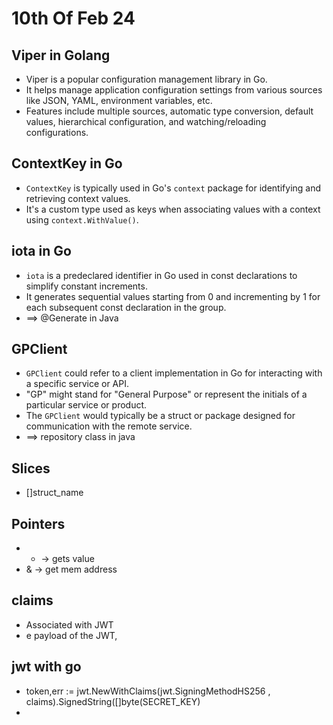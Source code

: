 # 10th Of Feb 24

## Viper in Golang
- Viper is a popular configuration management library in Go.
- It helps manage application configuration settings from various sources like JSON, YAML, environment variables, etc.
- Features include multiple sources, automatic type conversion, default values, hierarchical configuration, and watching/reloading configurations.

## ContextKey in Go
- `ContextKey` is typically used in Go's `context` package for identifying and retrieving context values.
- It's a custom type used as keys when associating values with a context using `context.WithValue()`.

## iota in Go
- `iota` is a predeclared identifier in Go used in const declarations to simplify constant increments.
- It generates sequential values starting from 0 and incrementing by 1 for each subsequent const declaration in the group.
- ==> @Generate in Java

## GPClient
- `GPClient` could refer to a client implementation in Go for interacting with a specific service or API.
- "GP" might stand for "General Purpose" or represent the initials of a particular service or product.
- The `GPClient` would typically be a struct or package designed for communication with the remote service. 
- ==> repository class in java

## Slices
- []struct_name

## Pointers
- * -> gets value
- & -> get mem address

## claims
- Associated with JWT
- e payload of the JWT,

## jwt with go
- token,err := jwt.NewWithClaims(jwt.SigningMethodHS256 , claims).SignedString([]byte(SECRET_KEY)
- 